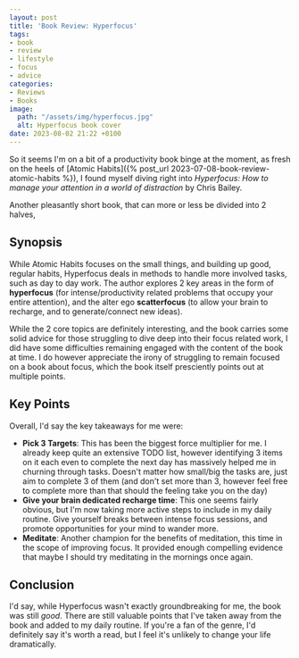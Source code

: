 ```yaml
---
layout: post
title: 'Book Review: Hyperfocus'
tags:
- book
- review
- lifestyle
- focus
- advice
categories:
- Reviews
- Books
image:
  path: "/assets/img/hyperfocus.jpg"
  alt: Hyperfocus book cover
date: 2023-08-02 21:22 +0100
---
```

So it seems I'm on a bit of a productivity book binge at the moment, as fresh on the heels of [Atomic Habits]({% post_url 2023-07-08-book-review-atomic-habits %}), I found myself diving right into *Hyperfocus: How to manage your attention in a world of distraction* by Chris Bailey.

Another pleasantly short book, that can more or less be divided into 2 halves, 

## Synopsis


While Atomic Habits focuses on the small things, and building up good, regular habits, Hyperfocus deals in methods to handle more involved tasks, such as day to day work.
The author explores 2 key areas in the form of **hyperfocus** (for intense/productivity related problems that occupy your entire attention), and the alter ego **scatterfocus** (to allow your brain to recharge, and to generate/connect new ideas).

While the 2 core topics are definitely interesting, and the book carries some solid advice for those struggling to dive deep into their focus related work, I did have some difficulties remaining engaged with the content of the book at time. I do however appreciate the irony of struggling to remain focused on a book about focus, which the book itself presciently points out at multiple points.

## Key Points

Overall, I'd say the key takeaways for me were:
- **Pick 3 Targets**: This has been the biggest force multiplier for me. I already keep quite an extensive TODO list, however identifying 3 items on it each even to complete the next day has massively helped me in churning through tasks. Doesn't matter how small/big the tasks are, just aim to complete 3 of them (and don't set more than 3, however feel free to complete more than that should the feeling take you on the day)
- **Give your brain dedicated recharge time**: This one seems fairly obvious, but I'm now taking more active steps to include in my daily routine. Give yourself breaks between intense focus sessions, and promote opportunities for your mind to wander more.
- **Meditate**: Another champion for the benefits of meditation, this time in the scope of improving focus. It provided enough compelling evidence that maybe I should try meditating in the mornings once again.

## Conclusion

I'd say, while Hyperfocus wasn't exactly groundbreaking for me, the book was still *good*.
There are still valuable points that I've taken away from the book and added to my daily routine.
If you're a fan of the genre, I'd definitely say it's worth a read, but I feel it's unlikely to change your life dramatically.